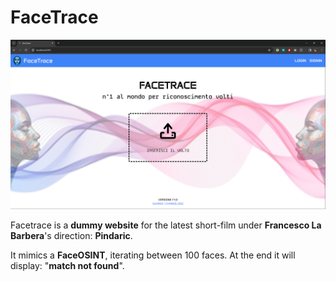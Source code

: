 # FaceTrace

![Project's banner](./resources/Website.png)

Facetrace is a **dummy website** for the latest short-film under **Francesco La Barbera**'s direction: **Pindaric**.

It mimics a **FaceOSINT**, iterating between 100 faces.
At the end it will display: "**match not found**".
